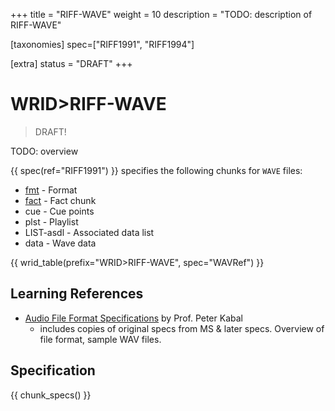 +++
title = "RIFF-WAVE"
weight = 10
description = "TODO: description of RIFF-WAVE"

[taxonomies]
spec=["RIFF1991", "RIFF1994"]

[extra]
status = "DRAFT"
+++

# WRID>RIFF-WAVE

> DRAFT!

TODO: overview

{{ spec(ref="RIFF1991") }} specifies the following chunks for `WAVE` files: 


* [fmt](@/chunk/fmt.md) - Format
* [fact](@/chunk/fact.md) - Fact chunk
* cue - Cue points
* plst - Playlist
* LIST-asdl - Associated data list
* data - Wave data

{{ wrid_table(prefix="WRID>RIFF-WAVE", spec="WAVRef") }}

## Learning References

* [Audio File Format Specifications](https://www.mmsp.ece.mcgill.ca/Documents/AudioFormats/WAVE/WAVE.html) by Prof. Peter Kabal
  * includes copies of original specs from MS & later specs. Overview of file format, sample WAV files. 

## Specification

{{ chunk_specs() }}

